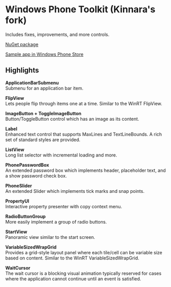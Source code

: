 # Windows Phone Toolkit (Kinnara's fork)

Includes fixes, improvements, and more controls.

[NuGet package](https://www.nuget.org/packages/WPtoolkit.Kinnara/)

[Sample app in Windows Phone Store](http://www.windowsphone.com/s?appid=54871b50-f399-42a7-8024-16070a338176)


## Highlights

**ApplicationBarSubmenu**  
Submenu for an application bar item.

**FlipView**  
Lets people flip through items one at a time. Similar to the WinRT FlipView.

**ImageButton + ToggleImageButton**  
Button/ToggleButton control which has an image as its content.

**Label**  
Enhanced text control that supports MaxLines and TextLineBounds. A rich set of standard styles are provided.

**ListView**  
Long list selector with incremental loading and more.

**PhonePasswordBox**  
An extended password box which implements header, placeholder text, and a show password check box.

**PhoneSlider**  
An extended Slider which implements tick marks and snap points.

**PropertyUI**  
Interactive property presenter with copy context menu.

**RadioButtonGroup**  
More easily implement a group of radio buttons.

**StartView**  
Panoramic view similar to the start screen.

**VariableSizedWrapGrid**  
Provides a grid-style layout panel where each tile/cell can be variable size based on content. Similar to the WinRT VariableSizedWrapGrid.

**WaitCursor**  
The wait cursor is a blocking visual animation typically reserved for cases where the application cannot continue until an event is satisfied.
